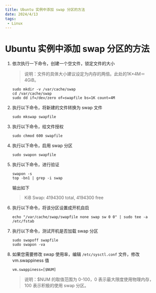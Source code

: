 ```yaml
---
title: Ubuntu 实例中添加 swap 分区的方法
date: 2024/4/13
tags:
 - Linux
---
```


# Ubuntu 实例中添加 swap 分区的方法

1. 依次执行一下命令，创建一个空文件，锁定文件的大小

	> 说明：文件的具体大小建议设定为内存的两倍。此处的1K×4M＝4GiB。
	
	```shell
	sudo mkdir -v /var/cache/swap
	cd /var/cache/swap
	sudo dd if=/dev/zero of=swapfile bs=1K count=4M
	```

2. 执行以下命令，将新建的文件转换为 swap 文件

	```shell
	sudo mkswap swapfile
	```
   
3. 执行以下命令，给文件授权

	```shell
	sudo chmod 600 swapfile
	```

4. 执行以下命令，启用 swap 分区
	    
	```shell
	sudo swapon swapfile
	```

5. 执行以下命令，进行验证

	```shell
	swapon -s
	top -bn1 | grep -i swap
	```
	
	输出如下
	
	> KiB Swap: 4194300 total, 4194300 free  

6. 执行以下命令，将该分区设置成开机自启
    
	```shell
	echo "/var/cache/swap/swapfile none swap sw 0 0" | sudo tee -a /etc/fstab
	```

7. 执行以下命令，测试开机是否加载 swap 分区

	```shell
	sudo swapoff swapfile 
	sudo swapon -va
	```

8. 如果您需要修改 swap 使用率，编辑 `/etc/sysctl.conf` 文件，修改 vm.swappiness 值
       
	```shell
	vm.swappiness=[$NUM]
	```
    
	> 说明：$NUM 的取值范围为 0-100，0 表示最大限度使用物理内存，100 表示积极的使用 swap 分区。